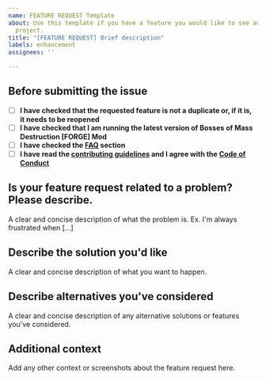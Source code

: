 ```yaml
---
name: FEATURE REQUEST Template
about: Use this template if you have a feature you would like to see added to the
  project.
title: "[FEATURE REQUEST] Brief description"
labels: enhancement
assignees: ''

---
```


## Before submitting the issue

- [ ] **I have checked that the requested feature is not a duplicate or, if it is, it needs to be reopened**
- [ ] **I have checked that I am running the latest version of Bosses of Mass Destruction [FORGE] Mod**
- [ ] **I have checked the [FAQ](https://github.com/CERBON-MODS/Bosses-of-Mass-Destruction-FORGE/blob/master/FAQ.md) section**
- [ ] **I have read the [contributing guidelines](https://github.com/CERBON-MODS/Bosses-of-Mass-Destruction-FORGE/blob/master/CONTRIBUTING.md#feature-requests) and I agree with the [Code of Conduct](https://github.com/CERBON-MODS/Bosses-of-Mass-Destruction-FORGE/blob/master/CODE_OF_CONDUCT.md)**

## Is your feature request related to a problem? Please describe.

A clear and concise description of what the problem is. Ex. I'm always frustrated when [...]

## Describe the solution you'd like

A clear and concise description of what you want to happen.

## Describe alternatives you've considered
A clear and concise description of any alternative solutions or features you've considered.

## Additional context
Add any other context or screenshots about the feature request here.
